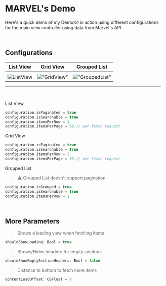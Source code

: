 # MARVEL's Demo
Here's a quick demo of my DemoKit in action using different configurations for the main view controller using data from Marvel's API.


<br />

## Configurations

|   List View    |   Grid View    |   Grouped List     |
|   --------    |   --------    |   -------     |
|               |               |               |
| ![ListView](Files/ListView.gif) | !["GridView"](Files/GridView.gif) |  !["GroupedList"](Files/GroupedList.gif) |

---

<br />

List View
```swift
configuration.isPaginated = true
configuration.isSearchable = true
configuration.itemsPerRow = 1
configuration.itemsPerPage = 50 // per fetch request
```


Grid View
```swift
configuration.isPaginated = true
configuration.isSearchable = true
configuration.itemsPerRow = 3
configuration.itemsPerPage = 39 // per fetch request
```


Grouped List
> :warning: Grouped List doesn't support pagination
```swift
configuration.isGrouped = true
configuration.isSearchable = true
configuration.itemsPerRow = 1
```

<br />

## More Parameters

> Shows a loading view when fetching items

```swift
shouldShowLoading: Bool = true
```

> Shows/Hides headers for empty sections
```swift
shouldShowEmptySectionHeaders: Bool = false
```

> Distance to bottom to fetch more items
```swift
contentLoadOffset: CGFloat = 0
```
